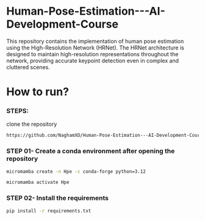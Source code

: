 # Human-Pose-Estimation---AI-Development-Course
This repository contains the implementation of human pose estimation using the High-Resolution Network (HRNet). The HRNet architecture is designed to maintain high-resolution representations throughout the network, providing accurate keypoint detection even in complex and cluttered scenes.


# How to run?

### STEPS:

clone the repository

```bash
https://github.com/NaghamXD/Human-Pose-Estimation---AI-Development-Course
```

### STEP 01- Create a conda environment after opening the repository

```bash
micromamba create -n Hpe -c conda-forge python=3.12
```

```bash
micromamba activate Hpe
```

### STEP 02- Install the requirements

```bash
pip install -r requirements.txt
```


